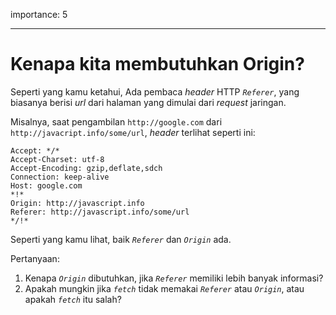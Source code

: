 importance: 5

---

# Kenapa kita membutuhkan Origin?

Seperti yang kamu ketahui, Ada pembaca *header* HTTP *`Referer`*, yang biasanya berisi *url* dari halaman yang dimulai dari *request* jaringan.

Misalnya, saat pengambilan `http://google.com` dari `http://javacript.info/some/url`, *header* terlihat seperti ini:

```
Accept: */*
Accept-Charset: utf-8
Accept-Encoding: gzip,deflate,sdch
Connection: keep-alive
Host: google.com
*!*
Origin: http://javascript.info
Referer: http://javascript.info/some/url
*/!*
```

Seperti yang kamu lihat, baik *`Referer`* dan *`Origin`* ada.

Pertanyaan:

1. Kenapa *`Origin`* dibutuhkan, jika *`Referer`* memiliki lebih banyak informasi?
2. Apakah mungkin jika *`fetch`* tidak memakai *`Referer`* atau *`Origin`*, atau apakah *`fetch`* itu salah?
